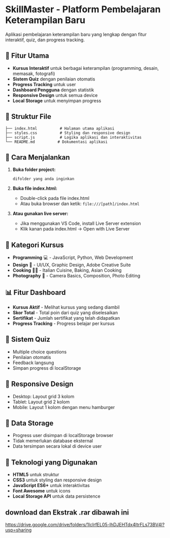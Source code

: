 # SkillMaster - Platform Pembelajaran Keterampilan Baru

Aplikasi pembelajaran keterampilan baru yang lengkap dengan fitur interaktif, quiz, dan progress tracking.

## 🚀 Fitur Utama

- **Kursus Interaktif** untuk berbagai keterampilan (programming, desain, memasak, fotografi)
- **Sistem Quiz** dengan penilaian otomatis
- **Progress Tracking** untuk user
- **Dashboard Pengguna** dengan statistik
- **Responsive Design** untuk semua device
- **Local Storage** untuk menyimpan progress

## 📁 Struktur File

```
├── index.html          # Halaman utama aplikasi
├── styles.css          # Styling dan responsive design
├── script.js           # Logika aplikasi dan interaktivitas
└── README.md          # Dokumentasi aplikasi
```

## 🎯 Cara Menjalankan

1. **Buka folder project:**
   ```
   difolder yang anda inginkan
   ```

2. **Buka file index.html:**
   - Double-click pada file index.html
   - Atau buka browser dan ketik: `file:///[path]/index.html`

3. **Atau gunakan live server:**
   - Jika menggunakan VS Code, install Live Server extension
   - Klik kanan pada index.html → Open with Live Server

## 🎨 Kategori Kursus

- **Programming** 💻 - JavaScript, Python, Web Development
- **Design** 🎨 - UI/UX, Graphic Design, Adobe Creative Suite
- **Cooking** 👨‍🍳 - Italian Cuisine, Baking, Asian Cooking
- **Photography** 📸 - Camera Basics, Composition, Photo Editing

## 📊 Fitur Dashboard

- **Kursus Aktif** - Melihat kursus yang sedang diambil
- **Skor Total** - Total poin dari quiz yang diselesaikan
- **Sertifikat** - Jumlah sertifikat yang telah didapatkan
- **Progress Tracking** - Progress belajar per kursus

## 🧪 Sistem Quiz

- Multiple choice questions
- Penilaian otomatis
- Feedback langsung
- Simpan progress di localStorage

## 📱 Responsive Design

- Desktop: Layout grid 3 kolom
- Tablet: Layout grid 2 kolom
- Mobile: Layout 1 kolom dengan menu hamburger

## 🔄 Data Storage

- Progress user disimpan di localStorage browser
- Tidak memerlukan database eksternal
- Data tersimpan secara lokal di device user

## 🎯 Teknologi yang Digunakan

- **HTML5** untuk struktur
- **CSS3** untuk styling dan responsive design
- **JavaScript ES6+** untuk interaktivitas
- **Font Awesome** untuk icons
- **Local Storage API** untuk data persistence

## download dan Ekstrak .rar dibawah ini

https://drive.google.com/drive/folders/1lcIrfEL05-lhDJEHTdx4ltrFLs73BV4l?usp=sharing
